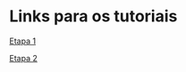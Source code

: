 # Links para os tutoriais

[Etapa 1](https://github.com/JSanchesDovichi/DAW1-Rust/blob/main/1a%20Etapa/tutorial.md)

[Etapa 2](https://github.com/JSanchesDovichi/DAW1-Rust/blob/main/2a%20Etapa/tutorial.md)
